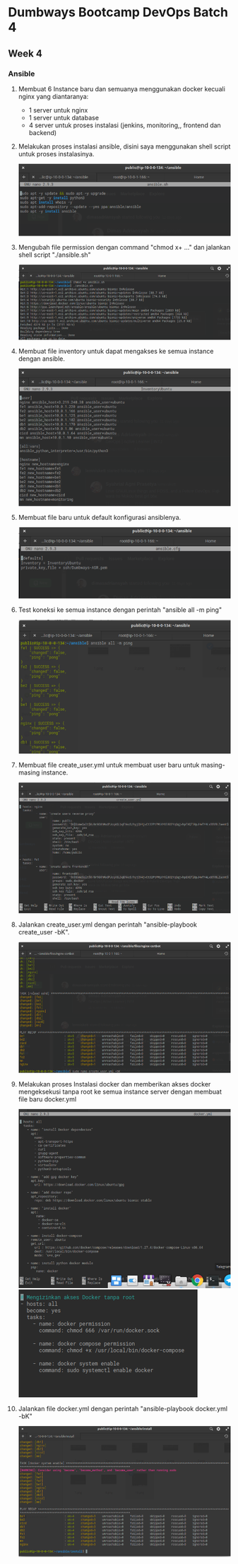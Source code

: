 # Dumbways Bootcamp DevOps Batch 4
## Week 4
### Ansible

1. Membuat 6 Instance baru dan semuanya menggunakan docker kecuali nginx yang diantaranya: 
    - 1 server untuk nginx
    - 1 server untuk database
    - 4 server untuk proses instalasi (jenkins, monitoring,, frontend dan backend)
    
2. Melakukan proses instalasi ansible, disini saya menggunakan shell script untuk proses instalasinya.
    
    ![1](https://github.com/asepboy/bootcamp-dumbways/blob/main/week%204/ansible/1.png)

3. Mengubah file permission dengan command "chmod x+ ..." dan jalankan shell script "./ansible.sh"

    ![2](https://github.com/asepboy/bootcamp-dumbways/blob/main/week%204/ansible/2.png)
    
4. Membuat file inventory untuk dapat mengakses ke semua instance dengan ansible.

    ![3](https://github.com/asepboy/bootcamp-dumbways/blob/main/week%204/ansible/3.png)
    
5. Membuat file baru untuk default konfigurasi ansiblenya.

    ![4](https://github.com/asepboy/bootcamp-dumbways/blob/main/week%204/ansible/4.png)
    
6. Test koneksi ke semua instance dengan perintah "ansible all -m ping"

    ![5](https://github.com/asepboy/bootcamp-dumbways/blob/main/week%204/ansible/5.png)
    
7. Membuat file create_user.yml untuk membuat user baru untuk masing-masing instance.

    ![6](https://github.com/asepboy/bootcamp-dumbways/blob/main/week%204/ansible/6.png)
    
8. Jalankan create_user.yml dengan perintah "ansible-playbook create_user -bK".

    ![7](https://github.com/asepboy/bootcamp-dumbways/blob/main/week%204/ansible/7.png)
    
9. Melakukan proses Instalasi docker dan memberikan akses docker mengeksekusi tanpa root ke semua instance server dengan membuat file baru docker.yml

    ![8](https://github.com/asepboy/bootcamp-dumbways/blob/main/week%204/ansible/8.png)
    ![9](https://github.com/asepboy/bootcamp-dumbways/blob/main/week%204/ansible/9.png)
    
10. Jalankan file docker.yml dengan perintah "ansible-playbook docker.yml -bK"

    ![10](https://github.com/asepboy/bootcamp-dumbways/blob/main/week%204/ansible/10.png)
